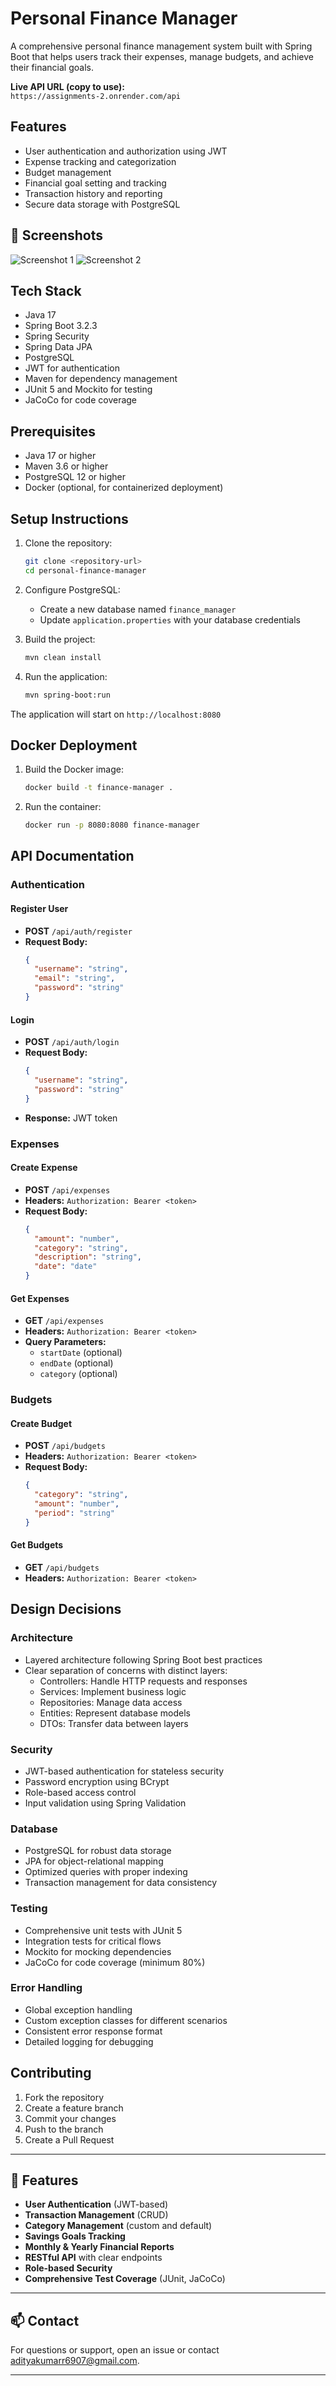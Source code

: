 # Personal Finance Manager

A comprehensive personal finance management system built with Spring Boot that helps users track their expenses, manage budgets, and achieve their financial goals.


 **Live API URL (copy to use):**  
`https://assignments-2.onrender.com/api`


## Features

- User authentication and authorization using JWT
- Expense tracking and categorization
- Budget management
- Financial goal setting and tracking
- Transaction history and reporting
- Secure data storage with PostgreSQL


## 📸 Screenshots

![Screenshot 1](https://drive.google.com/uc?export=view&id=10F94Cd1b2gEy1Dw87Gh6xeW-Zywr09xa)
![Screenshot 2](https://drive.google.com/uc?export=view&id=164kdzeeJWcC1KSL62ZyByz8XZzrpEmWv)

## Tech Stack

- Java 17
- Spring Boot 3.2.3
- Spring Security
- Spring Data JPA
- PostgreSQL
- JWT for authentication
- Maven for dependency management
- JUnit 5 and Mockito for testing
- JaCoCo for code coverage

## Prerequisites

- Java 17 or higher
- Maven 3.6 or higher
- PostgreSQL 12 or higher
- Docker (optional, for containerized deployment)

## Setup Instructions

1. Clone the repository:
   ```bash
   git clone <repository-url>
   cd personal-finance-manager
   ```

2. Configure PostgreSQL:
   - Create a new database named `finance_manager`
   - Update `application.properties` with your database credentials

3. Build the project:
   ```bash
   mvn clean install
   ```

4. Run the application:
   ```bash
   mvn spring-boot:run
   ```

The application will start on `http://localhost:8080`

## Docker Deployment

1. Build the Docker image:
   ```bash
   docker build -t finance-manager .
   ```

2. Run the container:
   ```bash
   docker run -p 8080:8080 finance-manager
   ```

## API Documentation

### Authentication

#### Register User
- **POST** `/api/auth/register`
- **Request Body:**
  ```json
  {
    "username": "string",
    "email": "string",
    "password": "string"
  }
  ```

#### Login
- **POST** `/api/auth/login`
- **Request Body:**
  ```json
  {
    "username": "string",
    "password": "string"
  }
  ```
- **Response:** JWT token

### Expenses

#### Create Expense
- **POST** `/api/expenses`
- **Headers:** `Authorization: Bearer <token>`
- **Request Body:**
  ```json
  {
    "amount": "number",
    "category": "string",
    "description": "string",
    "date": "date"
  }
  ```

#### Get Expenses
- **GET** `/api/expenses`
- **Headers:** `Authorization: Bearer <token>`
- **Query Parameters:**
  - `startDate` (optional)
  - `endDate` (optional)
  - `category` (optional)

### Budgets

#### Create Budget
- **POST** `/api/budgets`
- **Headers:** `Authorization: Bearer <token>`
- **Request Body:**
  ```json
  {
    "category": "string",
    "amount": "number",
    "period": "string"
  }
  ```

#### Get Budgets
- **GET** `/api/budgets`
- **Headers:** `Authorization: Bearer <token>`

## Design Decisions

### Architecture
- Layered architecture following Spring Boot best practices
- Clear separation of concerns with distinct layers:
  - Controllers: Handle HTTP requests and responses
  - Services: Implement business logic
  - Repositories: Manage data access
  - Entities: Represent database models
  - DTOs: Transfer data between layers

### Security
- JWT-based authentication for stateless security
- Password encryption using BCrypt
- Role-based access control
- Input validation using Spring Validation

### Database
- PostgreSQL for robust data storage
- JPA for object-relational mapping
- Optimized queries with proper indexing
- Transaction management for data consistency

### Testing
- Comprehensive unit tests with JUnit 5
- Integration tests for critical flows
- Mockito for mocking dependencies
- JaCoCo for code coverage (minimum 80%)

### Error Handling
- Global exception handling
- Custom exception classes for different scenarios
- Consistent error response format
- Detailed logging for debugging

## Contributing

1. Fork the repository
2. Create a feature branch
3. Commit your changes
4. Push to the branch
5. Create a Pull Request



---

## 🚀 Features

- **User Authentication** (JWT-based)
- **Transaction Management** (CRUD)
- **Category Management** (custom and default)
- **Savings Goals Tracking**
- **Monthly & Yearly Financial Reports**
- **RESTful API** with clear endpoints
- **Role-based Security**
- **Comprehensive Test Coverage** (JUnit, JaCoCo)



---

## 📫 Contact

For questions or support, open an issue or contact [adityakumarr6907@gmail.com](mailto:adityakumarr6907@gmail.com).

--- 

